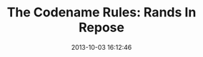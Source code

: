 ---
date: 2013-10-03 16:12:46
link:
  source: pocket
  source_url: https://getpocket.com
  text: 'The Codename Rules: Rands In Repose'
  url: http://www.randsinrepose.com/archives/2013/10/02/the_codename_rules.html
slug: the-codename-rules-rands-in-repose
source: pocket
title: 'The Codename Rules: Rands In Repose'
---
